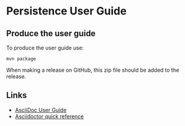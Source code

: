 # Persistence User Guide

## Produce the user guide

To produce the user guide use:

```
mvn package
```

When making a release on GitHub, this zip file should be added to the release.

## Links

- [AsciiDoc User Guide](http://asciidoc.org/userguide.html)
- [Asciidoctor quick reference](http://asciidoctor.org/docs/asciidoc-syntax-quick-reference)
